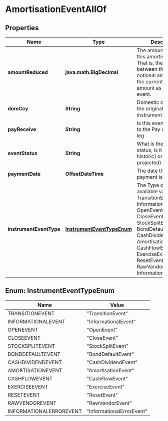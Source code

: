 

# AmortisationEventAllOf


## Properties

Name | Type | Description | Notes
------------ | ------------- | ------------- | -------------
**amountReduced** | **java.math.BigDecimal** | The amount reduced in this amortisation event.  That is, the difference between the previous notional amount and the current notional amount as set in this event. | 
**domCcy** | **String** | Domestic currency of the originating instrument | 
**payReceive** | **String** | Is this event in relation to the Pay or Receive leg | 
**eventStatus** | **String** | What is the event status, is it a known (ie historic) or unknown (ie projected) event? | 
**paymentDate** | **OffsetDateTime** | The date the principal payment is to be made. | 
**instrumentEventType** | [**InstrumentEventTypeEnum**](#InstrumentEventTypeEnum) | The Type of Event. The available values are: TransitionEvent, InformationalEvent, OpenEvent, CloseEvent, StockSplitEvent, BondDefaultEvent, CashDividendEvent, AmortisationEvent, CashFlowEvent, ExerciseEvent, ResetEvent, RawVendorEvent, InformationalErrorEvent | 



## Enum: InstrumentEventTypeEnum

Name | Value
---- | -----
TRANSITIONEVENT | &quot;TransitionEvent&quot;
INFORMATIONALEVENT | &quot;InformationalEvent&quot;
OPENEVENT | &quot;OpenEvent&quot;
CLOSEEVENT | &quot;CloseEvent&quot;
STOCKSPLITEVENT | &quot;StockSplitEvent&quot;
BONDDEFAULTEVENT | &quot;BondDefaultEvent&quot;
CASHDIVIDENDEVENT | &quot;CashDividendEvent&quot;
AMORTISATIONEVENT | &quot;AmortisationEvent&quot;
CASHFLOWEVENT | &quot;CashFlowEvent&quot;
EXERCISEEVENT | &quot;ExerciseEvent&quot;
RESETEVENT | &quot;ResetEvent&quot;
RAWVENDOREVENT | &quot;RawVendorEvent&quot;
INFORMATIONALERROREVENT | &quot;InformationalErrorEvent&quot;



